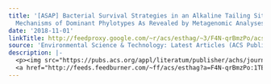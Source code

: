 ```yaml
---
title: '[ASAP] Bacterial Survival Strategies in an Alkaline Tailing Site and the Physiological
  Mechanisms of Dominant Phylotypes As Revealed by Metagenomic Analyses'
date: '2018-11-01'
linkTitle: http://feedproxy.google.com/~r/acs/esthag/~3/F4N-qrBmzPo/acs.est.8b03853
source: 'Environmental Science & Technology: Latest Articles (ACS Publications)'
description: |-
  <p><img src="https://pubs.acs.org/appl/literatum/publisher/achs/journals/content/esthag/0/esthag.ahead-of-print/acs.est.8b03853/20181031/images/medium/es-2018-03853w_0007.gif" alt="TOC Graphic"/></p><div><cite>Environmental Science & Technology</cite></div><div>DOI: 10.1021/acs.est.8b03853</div><div class="feedflare">
  <a href="http://feeds.feedburner.com/~ff/acs/esthag?a=F4N-qrBmzPo:1TENSqT7oTQ:yIl2AUoC8zA"><img src="http://feeds.feedburner.com/~ff/acs/esthag?d=yIl2AUoC8zA" border="0"></img></a>
---
```

